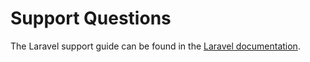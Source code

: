 # Support Questions

The Laravel support guide can be found in
the [Laravel documentation](https://laravel.com/docs/contributions#support-questions).

